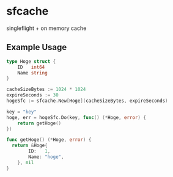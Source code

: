 sfcache
===

singleflight + on memory cache

## Example Usage

```go
type Hoge struct {
	ID   int64
	Name string
}

cacheSizeBytes := 1024 * 1024
expireSeconds := 30
hogeSfc := sfcache.New[Hoge](cacheSizeBytes, expireSeconds)

key = "key"
hoge, err = hogeSfc.Do(key, func() (*Hoge, error) {
	return getHoge()
})

func getHoge() (*Hoge, error) {
  return &Hoge{
		ID:   1,
		Name: "hoge",
	}, nil
}
```
